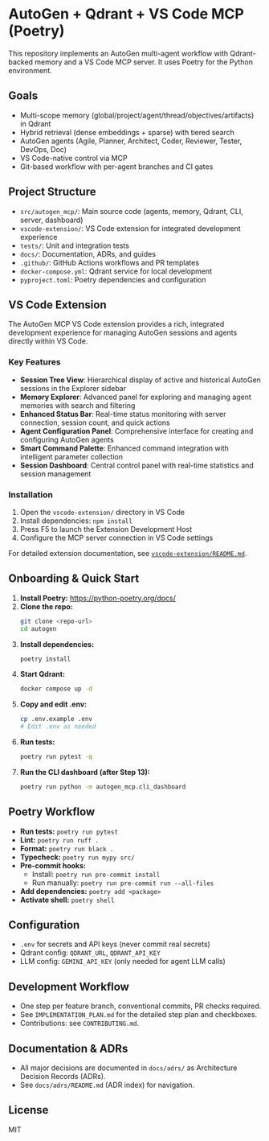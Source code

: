 # AutoGen + Qdrant + VS Code MCP (Poetry)

This repository implements an AutoGen multi-agent workflow with Qdrant-backed memory and a VS Code MCP server. It uses Poetry for the Python environment.

## Goals
- Multi-scope memory (global/project/agent/thread/objectives/artifacts) in Qdrant
- Hybrid retrieval (dense embeddings + sparse) with tiered search
- AutoGen agents (Agile, Planner, Architect, Coder, Reviewer, Tester, DevOps, Doc)
- VS Code-native control via MCP
- Git-based workflow with per-agent branches and CI gates

## Project Structure
- `src/autogen_mcp/`: Main source code (agents, memory, Qdrant, CLI, server, dashboard)
- `vscode-extension/`: VS Code extension for integrated development experience
- `tests/`: Unit and integration tests
- `docs/`: Documentation, ADRs, and guides
- `.github/`: GitHub Actions workflows and PR templates
- `docker-compose.yml`: Qdrant service for local development
- `pyproject.toml`: Poetry dependencies and configuration

## VS Code Extension

The AutoGen MCP VS Code extension provides a rich, integrated development experience for managing AutoGen sessions and agents directly within VS Code.

### Key Features
- **Session Tree View**: Hierarchical display of active and historical AutoGen sessions in the Explorer sidebar
- **Memory Explorer**: Advanced panel for exploring and managing agent memories with search and filtering
- **Enhanced Status Bar**: Real-time status monitoring with server connection, session count, and quick actions
- **Agent Configuration Panel**: Comprehensive interface for creating and configuring AutoGen agents
- **Smart Command Palette**: Enhanced command integration with intelligent parameter collection
- **Session Dashboard**: Central control panel with real-time statistics and session management

### Installation
1. Open the `vscode-extension/` directory in VS Code
2. Install dependencies: `npm install`
3. Press F5 to launch the Extension Development Host
4. Configure the MCP server connection in VS Code settings

For detailed extension documentation, see [`vscode-extension/README.md`](vscode-extension/README.md).

## Onboarding & Quick Start
1. **Install Poetry:** https://python-poetry.org/docs/
2. **Clone the repo:**
   ```bash
   git clone <repo-url>
   cd autogen
   ```
3. **Install dependencies:**
   ```bash
   poetry install
   ```
4. **Start Qdrant:**
   ```bash
   docker compose up -d
   ```
5. **Copy and edit .env:**
   ```bash
   cp .env.example .env
   # Edit .env as needed
   ```
6. **Run tests:**
   ```bash
   poetry run pytest -q
   ```
7. **Run the CLI dashboard (after Step 13):**
   ```bash
   poetry run python -m autogen_mcp.cli_dashboard
   ```

## Poetry Workflow
- **Run tests:** `poetry run pytest`
- **Lint:** `poetry run ruff .`
- **Format:** `poetry run black .`
- **Typecheck:** `poetry run mypy src/`
- **Pre-commit hooks:**
  - Install: `poetry run pre-commit install`
  - Run manually: `poetry run pre-commit run --all-files`
- **Add dependencies:** `poetry add <package>`
- **Activate shell:** `poetry shell`

## Configuration
- `.env` for secrets and API keys (never commit real secrets)
- Qdrant config: `QDRANT_URL`, `QDRANT_API_KEY`
- LLM config: `GEMINI_API_KEY` (only needed for agent LLM calls)

## Development Workflow
- One step per feature branch, conventional commits, PR checks required.
- See `IMPLEMENTATION_PLAN.md` for the detailed step plan and checkboxes.
- Contributions: see `CONTRIBUTING.md`.

## Documentation & ADRs
- All major decisions are documented in `docs/adrs/` as Architecture Decision Records (ADRs).
- See `docs/adrs/README.md` (ADR index) for navigation.

## License
MIT
